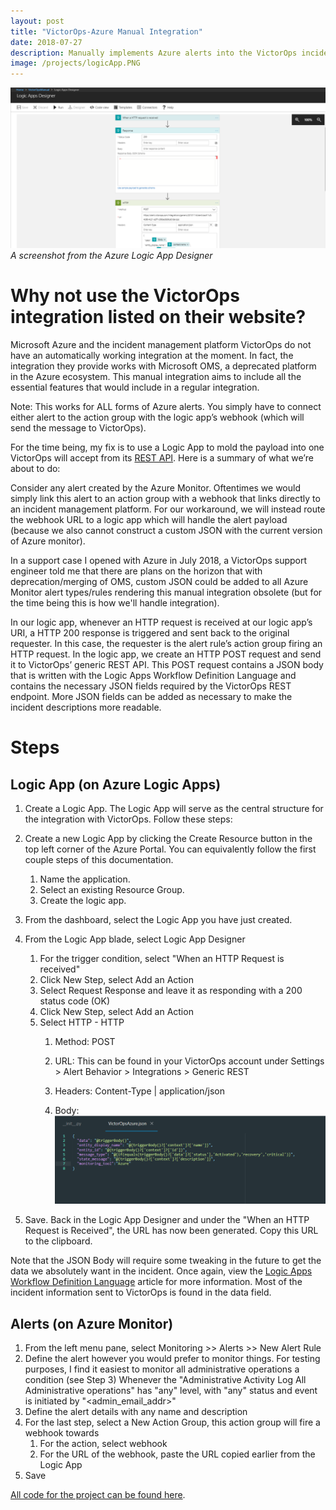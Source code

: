 ```yaml
---
layout: post
title: "VictorOps-Azure Manual Integration"
date: 2018-07-27
description: Manually implements Azure alerts into the VictorOps incident management platform
image: /projects/logicApp.PNG
---
```

![]( /projects/logicApp.PNG )*A screenshot from the Azure Logic App Designer*

# Why not use the VictorOps integration listed on their website?
Microsoft Azure and the incident management platform VictorOps do not have an automatically working integration at the moment. In fact, the integration they provide works with Microsoft OMS, a deprecated platform in the Azure ecosystem. This manual integration aims to include all the essential features that would include in a regular integration.

Note: This works for ALL forms of Azure alerts. You simply have to connect either alert to the action group with the logic app’s webhook (which will send the message to VictorOps).

For the time being, my fix is to use a Logic App to mold the payload into one VictorOps will accept from its [REST API](https://help.victorops.com/knowledge-base/victorops-restendpoint-integration/). Here is a summary of what we’re about to do:

Consider any alert created by the Azure Monitor. Oftentimes we would simply link this alert to an action group with a webhook that links directly to an incident management platform. For our workaround, we will instead route the webhook URL to a logic app which will handle the alert payload (because we also cannot construct a custom JSON with the current version of Azure monitor).

In a support case I opened with Azure in July 2018, a VictorOps support engineer told me that there are plans on the horizon that with deprecation/merging of OMS, custom JSON could be added to all Azure Monitor alert types/rules rendering this manual integration obsolete (but for the time being this is how we'll handle integration).

In our logic app, whenever an HTTP request is received at our logic app’s URI, a HTTP 200 response is triggered and sent back to the original requester. In this case, the requester is the alert rule’s action group firing an HTTP request. In the logic app, we create an HTTP POST request and send it to VictorOps’ generic REST API. This POST request contains a JSON body that is written with the Logic Apps Workflow Definition Language and contains the necessary JSON fields required by the VictorOps REST endpoint. More JSON fields can be added as necessary to make the incident descriptions more readable.

# Steps 
## Logic App (on Azure Logic Apps)
1. Create a Logic App. The Logic App will serve as the central structure for the integration with VictorOps. Follow these steps:
2. Create a new Logic App by clicking the Create Resource button in the top left corner of the Azure Portal. You can equivalently follow the first couple steps of this documentation.
    1. Name the application.
    2. Select an existing Resource Group.
    3. Create the logic app.
3. From the dashboard, select the Logic App you have just created.
4. From the Logic App blade, select Logic App Designer
    1. For the trigger condition, select "When an HTTP Request is received"
    2. Click New Step, select Add an Action
    3. Select Request Response and leave it as responding with a 200 status code (OK)
    4. Click New Step, select Add an Action
    5. Select HTTP - HTTP
        1. Method: POST
        2. URL:  This can be found in your VictorOps account under Settings > Alert Behavior > Integrations > Generic REST
        3. Headers: Content-Type | application/json
        
        4. Body:
![JSON payload sent from Azure Logic App to VictorOps REST API](/projects/victoropsAzureJSON.PNG)

5. Save. Back in the Logic App Designer and under the "When an HTTP Request is Received", the URL has now been generated. Copy this URL to the clipboard.
    
Note that the JSON Body will require some tweaking in the future to get the data we absolutely want in the incident. Once again, view the [Logic Apps Workflow Definition Language](https://docs.microsoft.com/en-us/azure/logic-apps/logic-apps-workflow-definition-language) article for more information. Most of the incident information sent to VictorOps is found in the data field.
    
## Alerts (on Azure Monitor)
1. From the left menu pane, select Monitoring >> Alerts >> New Alert Rule
2. Define the alert however you would prefer to monitor things. For testing purposes, I find it easiest to monitor all administrative operations a condition (see Step 3)
Whenever the "Administrative Activity Log All Administrative operations" has "any" level, with "any" status and event is initiated by "<admin_email_addr>"
3. Define the alert details with any name and description 
4. For the last step, select a New Action Group, this action group will fire a webhook towards
    1. For the action, select webhook
    2. For the URL of the webhook, paste the URL copied earlier from the Logic App
5. Save

[All code for the project can be found here](https://github.com/justintranjt/victorops-azure-integration).
